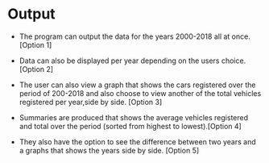 # Output

- The program can output the data for the years 2000-2018 all at once. [Option 1]

- Data can also be displayed per year depending on the users choice. [Option 2]
- The user can also view a graph that shows the cars registered over the period of 200-2018 and also choose to view another of the total vehicles registered per year,side by side. [Option 3]

* Summaries are produced that shows the average vehicles registered and total over the period (sorted from highest to lowest).[Option 4]

- They also have the option to see the difference between two years and a graphs that shows the years side by side. [Option 5]
